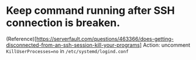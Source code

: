 
# Keep command running after SSH connection is breaken.
(Reference)[https://serverfault.com/questions/463366/does-getting-disconnected-from-an-ssh-session-kill-your-programs]
Action: uncomment `KillUserProcesses=no` in `/etc/systemd/logind.conf`
